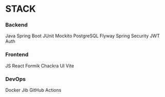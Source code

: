 # STACK
### Backend
Java
Spring Boot
JUnit
Mockito
PostgreSQL
Flyway
Spring Security JWT Auth

### Frontend
JS
React
Formik
Chackra UI
Vite

### DevOps
Docker
Jib
GitHub Actions

 
 
